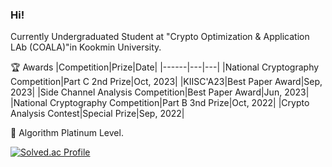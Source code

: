 ### Hi!

Currently Undergraduated Student at "Crypto Optimization & Application LAb (COALA)"in Kookmin University.

🏆 Awards
|Competition|Prize|Date|
|------|---|---|
|National Cryptography Competition|Part C 2nd Prize|Oct, 2023|
|KIISC'A23|Best Paper Award|Sep, 2023|
|Side Channel Analysis Competition|Best Paper Award|Jun, 2023|
|National Cryptography Competition|Part B 3nd Prize|Oct, 2022|
|Crypto Analysis Contest|Special Prize|Sep, 2022|

🏅 Algorithm Platinum Level. 

[![Solved.ac Profile](http://mazassumnida.wtf/api/v2/generate_badge?boj=mike0726)](https://solved.ac/mike0726/)  
